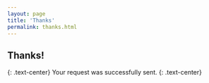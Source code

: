 ```yaml
---
layout: page
title: 'Thanks'
permalink: thanks.html
---
```


## Thanks! 
{: .text-center}
Your request was successfully sent.
{: .text-center}